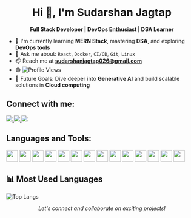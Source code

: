 <h1 align="center">Hi 👋, I'm Sudarshan Jagtap</h1>

<p align="center"><strong>Full Stack Developer | DevOps Enthusiast | DSA Learner</strong></p>



- 🌱 I'm currently learning **MERN Stack**, mastering **DSA**, and exploring **DevOps tools**
- 💬 Ask me about:  `React`, `Docker`, `CI/CD`, `Git`, `Linux`
- 📫 Reach me at **sudarshanjagtap026@gmail.com**
- 🟢 ![Profile Views](https://komarev.com/ghpvc/?username=Jsudarshan26&label=PROFILE+VIEWS&color=brightgreen)
- 🚀 Future Goals: Dive deeper into **Generative AI** and build scalable solutions in **Cloud computing**



## Connect with me:

<p align="left">
  <a href="linkedin.com/in/sudarshan-jagtap-425a40283" target="_blank">
    <img src="https://img.shields.io/badge/LinkedIn-blue?style=for-the-badge&logo=linkedin" />
  </a>
  <a href="https://twitter.com/YOUR-TWITTER-URL" target="_blank">
    <img src="https://img.shields.io/badge/Twitter-black?style=for-the-badge&logo=twitter" />
  </a>
  <a href="https://stackoverflow.com/users/YOUR-ID" target="_blank">
    <img src="https://img.shields.io/badge/StackOverflow-orange?style=for-the-badge&logo=stackoverflow" />
  </a>
</p>



## Languages and Tools:

<p align="left">
  <img src="https://cdn.jsdelivr.net/gh/devicons/devicon/icons/aws/aws-original.svg" height="30" />
  <img src="https://cdn.jsdelivr.net/gh/devicons/devicon/icons/azure/azure-original.svg" height="30" />
  <img src="https://cdn.jsdelivr.net/gh/devicons/devicon/icons/bash/bash-original.svg" height="30" />
  <img src="https://cdn.jsdelivr.net/gh/devicons/devicon/icons/docker/docker-original.svg" height="30" />
  <img src="https://cdn.jsdelivr.net/gh/devicons/devicon/icons/express/express-original.svg" height="30" />
  <img src="https://cdn.jsdelivr.net/gh/devicons/devicon/icons/git/git-original.svg" height="30" />
  <img src="https://cdn.jsdelivr.net/gh/devicons/devicon/icons/github/github-original.svg" height="30" />
  <img src="https://cdn.jsdelivr.net/gh/devicons/devicon/icons/javascript/javascript-original.svg" height="30" />
  <img src="https://cdn.jsdelivr.net/gh/devicons/devicon/icons/nodejs/nodejs-original.svg" height="30" />
  <img src="https://cdn.jsdelivr.net/gh/devicons/devicon/icons/python/python-original.svg" height="30" />
  <img src="https://cdn.jsdelivr.net/gh/devicons/devicon/icons/react/react-original.svg" height="30" />
  <img src="https://cdn.jsdelivr.net/gh/devicons/devicon/icons/linux/linux-original.svg" height="30" />
  <img src="https://cdn.jsdelivr.net/gh/devicons/devicon/icons/mongodb/mongodb-original.svg" height="30" />
  <img src="https://cdn.jsdelivr.net/gh/devicons/devicon/icons/mysql/mysql-original.svg" height="30" />
</p>



## 📊 Most Used Languages

![Top Langs](https://github-readme-stats.vercel.app/api/top-langs/?username=Jsudarshan26&layout=compact&theme=dark&langs_count=6)



<p align="center"><em>Let's connect and collaborate on exciting projects!</em></p>



